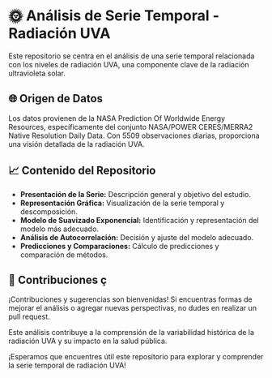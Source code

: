 # 🌞 Análisis de Serie Temporal - Radiación UVA

Este repositorio se centra en el análisis de una serie temporal relacionada con los niveles de radiación UVA, una componente clave de la radiación ultravioleta solar.

## 🌐 Origen de Datos

Los datos provienen de la NASA Prediction Of Worldwide Energy Resources, específicamente del conjunto NASA/POWER CERES/MERRA2 Native Resolution Daily Data. Con 5509 observaciones diarias, proporciona una visión detallada de la radiación UVA.

## 📈 Contenido del Repositorio

- **Presentación de la Serie:** Descripción general y objetivo del estudio.
- **Representación Gráfica:** Visualización de la serie temporal y descomposición.
- **Modelo de Suavizado Exponencial:** Identificación y representación del modelo más adecuado.
- **Análisis de Autocorrelación:** Decisión y ajuste del modelo adecuado.
- **Predicciones y Comparaciones:** Cálculo de predicciones y comparación de métodos.

## 🤝 Contribuciones ç
¡Contribuciones y sugerencias son bienvenidas! Si encuentras formas de mejorar el análisis o agregar nuevas perspectivas, no dudes en realizar un pull request.

Este análisis contribuye a la comprensión de la variabilidad histórica de la radiación UVA y su impacto en la salud pública.

¡Esperamos que encuentres útil este repositorio para explorar y comprender la serie temporal de radiación UVA!
